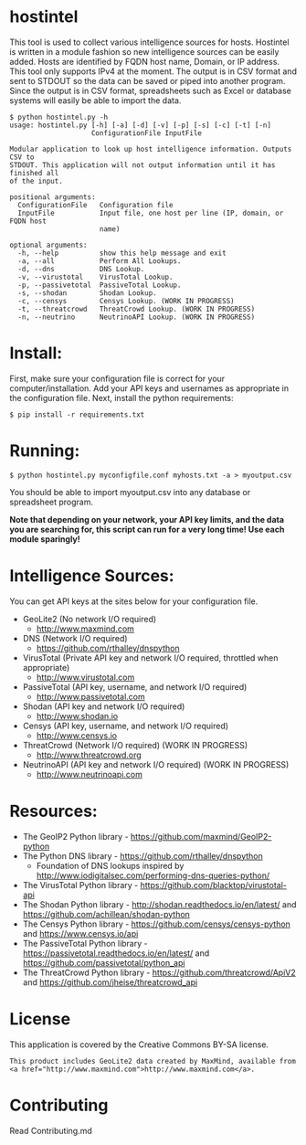 # hostintel

This tool is used to collect various intelligence sources for hosts.
Hostintel is written in a module fashion so new intelligence sources can be
easily added.
Hosts are identified by FQDN host name, Domain, or IP address.
This tool only supports IPv4 at the moment.
The output is in CSV format and sent to STDOUT
so the data can be saved or piped into another program.
Since the output is in CSV format, spreadsheets such as Excel or database systems will
easily be able to import the data.

```
$ python hostintel.py -h
usage: hostintel.py [-h] [-a] [-d] [-v] [-p] [-s] [-c] [-t] [-n]
                    ConfigurationFile InputFile

Modular application to look up host intelligence information. Outputs CSV to
STDOUT. This application will not output information until it has finished all
of the input.

positional arguments:
  ConfigurationFile   Configuration file
  InputFile           Input file, one host per line (IP, domain, or FQDN host
                      name)

optional arguments:
  -h, --help          show this help message and exit
  -a, --all           Perform All Lookups.
  -d, --dns           DNS Lookup.
  -v, --virustotal    VirusTotal Lookup.
  -p, --passivetotal  PassiveTotal Lookup.
  -s, --shodan        Shodan Lookup.
  -c, --censys        Censys Lookup. (WORK IN PROGRESS)
  -t, --threatcrowd   ThreatCrowd Lookup. (WORK IN PROGRESS)
  -n, --neutrino      NeutrinoAPI Lookup. (WORK IN PROGRESS)
```

# Install:
First, make sure your configuration file is correct for your computer/installation.
Add your API keys and usernames as appropriate in the configuration file.
Next, install the python requirements:

```
$ pip install -r requirements.txt
```
# Running:

```
$ python hostintel.py myconfigfile.conf myhosts.txt -a > myoutput.csv
```
You should be able to import myoutput.csv into any database or spreadsheet program.

**Note that depending on your network, your API key limits, and the data you are searching for,
this script can run for a very long time!  Use each module sparingly!**

# Intelligence Sources:

You can get API keys at the sites below for your configuration file.

  - GeoLite2 (No network I/O required)
    - http://www.maxmind.com
  - DNS (Network I/O required)
    - https://github.com/rthalley/dnspython
  - VirusTotal (Private API key and network I/O required, throttled when appropriate)
    - http://www.virustotal.com
  - PassiveTotal (API key, username, and network I/O required)
    - http://www.passivetotal.com
  - Shodan (API key and network I/O required)
    - http://www.shodan.io
  - Censys (API key, username, and network I/O required)
    - http://www.censys.io
  - ThreatCrowd (Network I/O required) (WORK IN PROGRESS)
    - http://www.threatcrowd.org
  - NeutrinoAPI (API key and network I/O required) (WORK IN PROGRESS)
    - http://www.neutrinoapi.com

# Resources:

   - The GeoIP2 Python library - https://github.com/maxmind/GeoIP2-python
   - The Python DNS library - https://github.com/rthalley/dnspython
     - Foundation of DNS lookups inspired by http://www.iodigitalsec.com/performing-dns-queries-python/
   - The VirusTotal Python library - https://github.com/blacktop/virustotal-api
   - The Shodan Python library - http://shodan.readthedocs.io/en/latest/ and https://github.com/achillean/shodan-python
   - The Censys Python library - https://github.com/censys/censys-python and https://www.censys.io/api
   - The PassiveTotal Python library - https://passivetotal.readthedocs.io/en/latest/ and https://github.com/passivetotal/python_api
   - The ThreatCrowd Python library - https://github.com/threatcrowd/ApiV2 and https://github.com/jheise/threatcrowd_api

# License
This application is covered by the Creative Commons BY-SA license.

```
This product includes GeoLite2 data created by MaxMind, available from
<a href="http://www.maxmind.com">http://www.maxmind.com</a>.
```

# Contributing

Read Contributing.md
   



